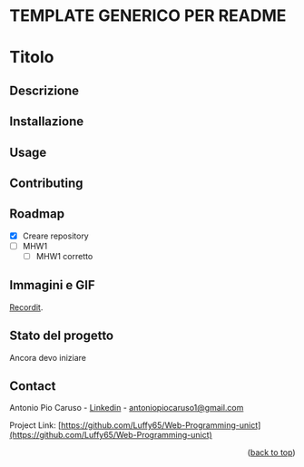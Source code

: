 # TEMPLATE GENERICO PER README

# Titolo
## Descrizione

## Installazione


## Usage

## Contributing

<!-- ROADMAP -->
## Roadmap
- [x] Creare repository
- [ ] MHW1
    - [ ] MHW1 corretto
     
## Immagini e GIF
[Recordit](http://recordit.co/).

## Stato del progetto

Ancora devo iniziare

<!-- CONTACT -->
## Contact

Antonio Pio Caruso - [Linkedin](https://www.linkedin.com/in/antonio-pio-caruso/) - antoniopiocaruso1@gmail.com

Project Link: [https://github.com/Luffy65/Web-Programming-unict](https://github.com/Luffy65/Web-Programming-unict)

<p align="right">(<a href="#Titolo">back to top</a>)</p>
